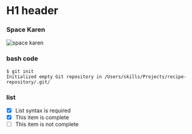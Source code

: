 # H1 header
### Space Karen
![space karen](https://pbs.twimg.com/media/Fh0G7xFXwAA2Ow7?format=jpg&name=small)
### bash code
```
$ git init
Initialized empty Git repository in /Users/skills/Projects/recipe-repository/.git/
```
### list
- [x] List syntax is required
- [x] This item is complete
- [ ] This item is not complete
